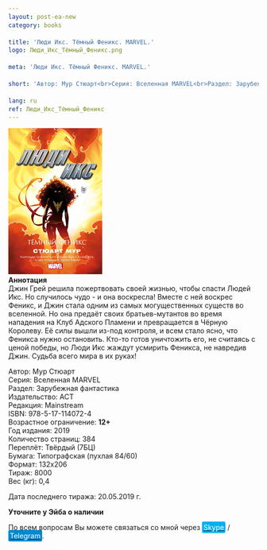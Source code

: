 ```yaml
---
layout: post-ea-new
category: books

title: 'Люди Икс. Тёмный Феникс. MARVEL.'
logo: Люди_Икс_Тёмный_Феникс.png

meta: 'Люди Икс. Тёмный Феникс. MARVEL.'

short: 'Автор: Мур Стюарт<br>Серия: Вселенная MARVEL<br>Раздел: Зарубежная фантастика<br>Издательство: АСТ<br>Редакция: Mainstream<br>ISBN: 978-5-17-114072-4<br>Возрастное ограничение: 12+'

lang: ru
ref: Люди_Икс_Тёмный_Феникс
---
```


<a data-fancybox="gallery" href="/img/books/Люди_Икс_Тёмный_Феникс.png"><img src="/img/books/Люди_Икс_Тёмный_Феникс.png" alt=""></a>  
**Аннотация**  
Джин Грей решила пожертвовать своей жизнью, чтобы спасти Людей Икс. Но случилось чудо - и она воскресла! Вместе с ней воскрес Феникс, и Джин стала одним из самых могущественных существ во вселенной. Но она предаёт своих братьев-мутантов во время нападения на Клуб Адского Пламени и превращается в Чёрную Королеву. Её силы вышли из-под контроля, и всем стало ясно, что Феникса нужно остановить. Кто-то готов уничтожить его, не считаясь с ценой победы, но Люди Икс жаждут усмирить Феникса, не навредив Джин. Судьба всего мира в их руках!

Автор: Мур Стюарт  
Серия: Вселенная MARVEL  
Раздел: Зарубежная фантастика  
Издательство: АСТ  
Редакция: Mainstream  
ISBN: 978-5-17-114072-4  
Возрастное ограничение: **12+**  
Год издания: 2019  
Количество страниц: 384  
Переплёт: Твёрдый  (7БЦ)  
Бумага: Типографская (пухлая 84/60)  
Формат: 132х206  
Тираж: 8000  
Вес (кг): 0,4

Дата последнего тиража:	20.05.2019 г.

**Уточните у Эйба о наличии**

По всем вопросам Вы можете связаться со мной через <a href="skype:chutkoy89?call" target="_blank"><span style="background-color:#00aff0; color:white; padding:3px; border-radius: 3px">Skype</span></a> / <a href="https://t.me/chutkoy" target="_blank"><span style="background-color:#0088cc; color:white; padding:3px; border-radius: 3px">Telegram</span></a>.